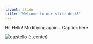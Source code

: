```yaml
---
layout: slide
title: "Welcome to our slide deck!"
---
```


Hi! Hello! Modifiying again...
Caption here

![catstello](https://octodex.github.com/images/catstello.png)
{: .center}
